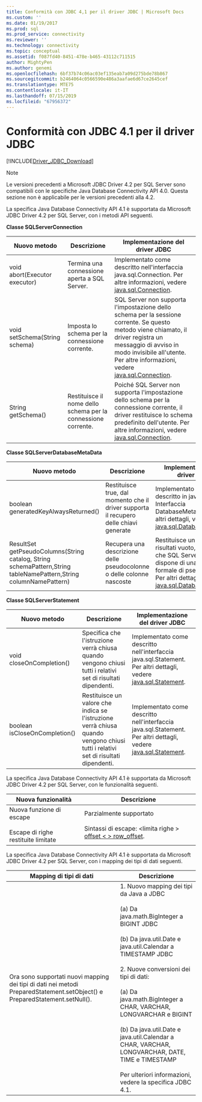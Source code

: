```yaml
---
title: Conformità con JDBC 4,1 per il driver JDBC | Microsoft Docs
ms.custom: ''
ms.date: 01/19/2017
ms.prod: sql
ms.prod_service: connectivity
ms.reviewer: ''
ms.technology: connectivity
ms.topic: conceptual
ms.assetid: f087fd40-8451-478e-b465-43112c711515
author: MightyPen
ms.author: genemi
ms.openlocfilehash: 6bf37b74c06ac03ef135eab7a09d275bde78b867
ms.sourcegitcommit: b2464064c0566590e486a3aafae6d67ce2645cef
ms.translationtype: MTE75
ms.contentlocale: it-IT
ms.lasthandoff: 07/15/2019
ms.locfileid: "67956372"
---
```

# <a name="jdbc-41-compliance-for-the-jdbc-driver"></a>Conformità con JDBC 4.1 per il driver JDBC
[!INCLUDE[Driver_JDBC_Download](../../includes/driver_jdbc_download.md)]

    
> [!NOTE]  
>  Le versioni precedenti a Microsoft JDBC Driver 4.2 per SQL Server sono compatibili con le specifiche Java Database Connectivity API 4.0. Questa sezione non è applicabile per le versioni precedenti alla 4.2.  
  
 La specifica Java Database Connectivity API 4.1 è supportata da Microsoft JDBC Driver 4.2 per SQL Server, con i metodi API seguenti.  
  
 **Classe SQLServerConnection**  
  
|Nuovo metodo|Descrizione|Implementazione del driver JDBC|  
|----------------|-----------------|--------------------------------|  
|void abort(Executor executor)|Termina una connessione aperta a SQL Server.|Implementato come descritto nell'interfaccia java.sql.Connection. Per altre informazioni, vedere [java.sql.Connection](https://docs.oracle.com/javase/7/docs/api/java/sql/Connection.html).|  
|void setSchema(String schema)|Imposta lo schema per la connessione corrente.|SQL Server non supporta l'impostazione dello schema per la sessione corrente. Se questo metodo viene chiamato, il driver registra un messaggio di avviso in modo invisibile all'utente. Per altre informazioni, vedere [java.sql.Connection](https://docs.oracle.com/javase/7/docs/api/java/sql/Connection.html).|  
|String getSchema()|Restituisce il nome dello schema per la connessione corrente.|Poiché SQL Server non supporta l'impostazione dello schema per la connessione corrente, il driver restituisce lo schema predefinito dell'utente. Per altre informazioni, vedere [java.sql.Connection](https://docs.oracle.com/javase/7/docs/api/java/sql/Connection.html).|  
  
 **Classe SQLServerDatabaseMetaData**  
  
|Nuovo metodo|Descrizione|Implementazione del driver JDBC|  
|----------------|-----------------|--------------------------------|  
|boolean generatedKeyAlwaysReturned()|Restituisce true, dal momento che il driver supporta il recupero delle chiavi generate|Implementato come descritto in java.sql. Interfaccia DatabaseMetaData. Per altri dettagli, vedere [java.sql.DatabaseMetaData](https://docs.oracle.com/javase/7/docs/api/java/sql/DatabaseMetaData.html).|  
|ResultSet getPseudoColumns(String catalog, String schemaPattern,String tableNamePattern,String columnNamePattern)|Recupera una descrizione delle pseudocolonne o delle colonne nascoste|Restituisce un set di risultati vuoto, dal momento che SQL Server non dispone di una nozione formale di pseudocolonne. Per altri dettagli, vedere [java.sql.DatabaseMetaData](https://docs.oracle.com/javase/7/docs/api/java/sql/DatabaseMetaData.html).|  
  
 **Classe SQLServerStatement**  
  
|Nuovo metodo|Descrizione|Implementazione del driver JDBC|  
|----------------|-----------------|--------------------------------|  
|void closeOnCompletion()|Specifica che l'istruzione verrà chiusa quando vengono chiusi tutti i relativi set di risultati dipendenti.|Implementato come descritto nell'interfaccia java.sql.Statement. Per altri dettagli, vedere [java.sql.Statement](https://docs.oracle.com/javase/7/docs/api/java/sql/Statement.html).|  
|boolean isCloseOnCompletion()|Restituisce un valore che indica se l'istruzione verrà chiusa quando vengono chiusi tutti i relativi set di risultati dipendenti.|Implementato come descritto nell'interfaccia java.sql.Statement. Per altri dettagli, vedere [java.sql.Statement](https://docs.oracle.com/javase/7/docs/api/java/sql/Statement.html).|  
  
 La specifica Java Database Connectivity API 4.1 è supportata da Microsoft JDBC Driver 4.2 per SQL Server, con le funzionalità seguenti.  
  
|Nuova funzionalità|Descrizione|  
|-----------------|-----------------|  
|Nuova funzione di escape<br /><br /> Escape di righe restituite limitate|Parzialmente supportato<br /><br /> Sintassi di escape: \<limita righe > [offset < > row_offset](using-sql-escape-sequences.md).|  
  
 La specifica Java Database Connectivity API 4.1 è supportata da Microsoft JDBC Driver 4.2 per SQL Server, con i mapping dei tipi di dati seguenti.  
  
|Mapping di tipi di dati|Descrizione|  
|------------------------|-----------------|  
|Ora sono supportati nuovi mapping dei tipi di dati nei metodi PreparedStatement.setObject() e PreparedStatement.setNull().|1. Nuovo mapping dei tipi da Java a JDBC<br /><br /> (a) Da java.math.BigInteger a BIGINT JDBC<br /><br /> (b) Da java.util.Date e java.util.Calendar a TIMESTAMP JDBC<br /><br /> 2. Nuove conversioni dei tipi di dati:<br /><br /> (a) Da java.math.BigInteger a CHAR, VARCHAR, LONGVARCHAR e BIGINT<br /><br /> (b) Da java.util.Date e java.util.Calendar a CHAR, VARCHAR, LONGVARCHAR, DATE, TIME e TIMESTAMP<br /><br /> Per ulteriori informazioni, vedere la specifica JDBC 4.1.|  
  
  

